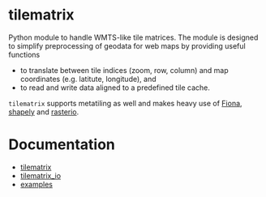 # tilematrix
Python module to handle WMTS-like tile matrices. The module is designed to simplify preprocessing of geodata for web maps by providing useful functions
* to translate between tile indices (zoom, row, column) and map coordinates (e.g. latitute, longitude), and
* to read and write data aligned to a predefined tile cache.

``tilematrix`` supports metatiling as well and makes heavy use of [Fiona](https://github.com/Toblerity/Fiona), [shapely](https://github.com/Toblerity/shapely) and [rasterio](https://github.com/mapbox/rasterio).

# Documentation

* [tilematrix](doc/tilematrix.md)
* [tilematrix_io](doc/tilematrixio.md)
* [examples](doc/examples.md)